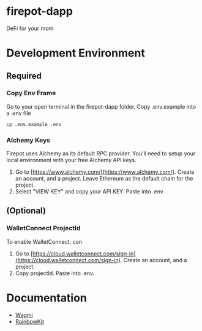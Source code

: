 # firepot-dapp
DeFi for your mom

# Development Environment
## Required
### Copy Env Frame
Go to your open terminal in the firepot-dapp folder. Copy .env.example into a .env file
```sh 
cp .env.example .env
```

### Alchemy Keys
Firepot uses Alchemy as its default RPC provider. You'll need to setup your local environment with your free Alchemy API keys.
1. Go to [https://www.alchemy.com/](https://www.alchemy.com/). Create an account, and a project. Leave Ethereum as the default chain for the project.
2. Select "VIEW KEY" and copy your API KEY. Paste into .env

## (Optional)
### WalletConnect ProjectId
To enable WalletConnect, con
1. Go to [https://cloud.walletconnect.com/sign-in](https://cloud.walletconnect.com/sign-in). Create an account, and a project.
2. Copy projectId. Paste into .env.


# Documentation
- [Wagmi](https://wagmi.sh/)
- [RainbowKit](https://www.rainbowkit.com/docs/introduction)
